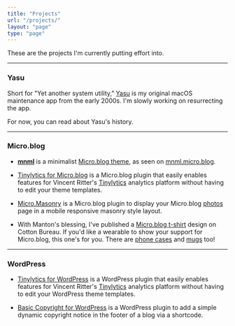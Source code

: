 ```yaml
---
title: "Projects"
url: "/projects/"
layout: "page"
type: "page"
---
```


These are the projects I'm currently putting effort into.

---

### Yasu

Short for "Yet another system utility," [Yasu](/yasu/) is my original macOS maintenance app from the early 2000s. I'm slowly working on resurrecting the app.

For now, you can read about Yasu's history.

---

### Micro.blog

* **[mnml](https://github.com/jimmitchell/mnml)** is a minimalist [Micro.blog theme](https://micro.blog/account/plugins/view/138), as seen on [mnml.micro.blog](https://mnml.micro.blog).

* [Tinylytics for Micro.blog](https://jimmitchell.org/tinylytics-for-microblog/) is a Micro.blog plugin that easily enables features for Vincent Ritter's [Tinylytics](https://tinylytics.app) analytics platform without having to edit your theme templates.

* [Micro.Masonry](https://micro.blog/account/plugins/view/137) is a Micro.blog plugin to display your Micro.blog [photos](https://micro.jimmitchell.org/photos) page in a mobile responsive masonry style layout.

* With Manton's blessing, I've published a [Micro.blog t-shirt](https://cottonbureau.com/p/ZJUKRZ/shirt/microblog-tee#/27062466/tee-men-premium-lightweight-vintage-black-tri-blend-s) design on Cotton Bureau. If you'd like a wearable to show your support for Micro.blog, this one's for you. There are [phone cases](https://cottonbureau.com/p/P3KM3N/phonecase/microblog-phone-case#/27065688/iphone-16-iphone-16-pro-tough-magsafe-charcoal) and [mugs](https://cottonbureau.com/p/TCA4JV/drinkware/microblog-mug#/27710595/mug-everyday-mug-white-ceramic-11-oz.) too!

---

### WordPress

* [Tinylytics for WordPress](https://wordpress.org/plugins/jmitch-tinylytics/) is a WordPress plugin that easily enables features for Vincent Ritter's [Tinylytics](https://tinylytics.app) analytics platform without having to edit your WordPress theme templates.

* [Basic Copyright for WordPress](https://wordpress.org/plugins/basic-copyright/) is a WordPress plugin to add a simple dynamic copyright notice in the footer of a blog via a shortcode.
